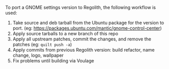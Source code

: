To port a GNOME settings version to Regolith, the following workflow is used:

1. Take source and deb tarball from the Ubuntu package for the version to port. (eg: https://packages.ubuntu.com/mantic/gnome-control-center)
2. Apply source tarballs to a new branch of this repo
3. Apply all upstream patches, commit the changes, and remove the patches (eg: `quilt push -a`)
4. Apply commits from previous Regolith version: build refactor, name change, logo, wallpaper
5. Fix problems until building via Voulage